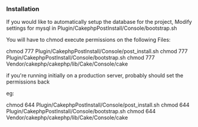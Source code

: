 ### Installation

If you would like to automatically setup the database for the project,
Modify settings for mysql in Plugin/CakephpPostInstall/Console/bootstrap.sh

You will have to chmod execute permissions on the following Files:

chmod 777 Plugin/CakephpPostInstall/Console/post_install.sh
chmod 777 Plugin/CakephpPostInstall/Console/bootstrap.sh
chmod 777 Vendor/cakephp/cakephp/lib/Cake/Console/cake

if you're running initially on a production server, probably should set
the permissions back

eg:

chmod 644 Plugin/CakephpPostInstall/Console/post_install.sh
chmod 644 Plugin/CakephpPostInstall/Console/bootstrap.sh
chmod 644 Vendor/cakephp/cakephp/lib/Cake/Console/cake